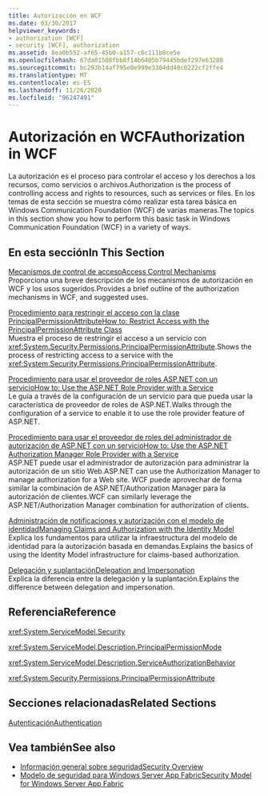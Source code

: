 ```yaml
---
title: Autorización en WCF
ms.date: 03/30/2017
helpviewer_keywords:
- authorization [WCF]
- security [WCF], authorization
ms.assetid: 8ea0b552-af65-45b0-a157-c6c111b8ce5e
ms.openlocfilehash: 67da01508fbb8f14b6405b79445bdef297e63288
ms.sourcegitcommit: bc293b14af795e0e999e3304dd40c0222cf2ffe4
ms.translationtype: MT
ms.contentlocale: es-ES
ms.lasthandoff: 11/26/2020
ms.locfileid: "96247491"
---
```

# <a name="authorization-in-wcf"></a><span data-ttu-id="ba396-102">Autorización en WCF</span><span class="sxs-lookup"><span data-stu-id="ba396-102">Authorization in WCF</span></span>

<span data-ttu-id="ba396-103">La autorización es el proceso para controlar el acceso y los derechos a los recursos, como servicios o archivos.</span><span class="sxs-lookup"><span data-stu-id="ba396-103">Authorization is the process of controlling access and rights to resources, such as services or files.</span></span> <span data-ttu-id="ba396-104">En los temas de esta sección se muestra cómo realizar esta tarea básica en Windows Communication Foundation (WCF) de varias maneras.</span><span class="sxs-lookup"><span data-stu-id="ba396-104">The topics in this section show you how to perform this basic task in Windows Communication Foundation (WCF) in a variety of ways.</span></span>  
  
## <a name="in-this-section"></a><span data-ttu-id="ba396-105">En esta sección</span><span class="sxs-lookup"><span data-stu-id="ba396-105">In This Section</span></span>  

 [<span data-ttu-id="ba396-106">Mecanismos de control de acceso</span><span class="sxs-lookup"><span data-stu-id="ba396-106">Access Control Mechanisms</span></span>](access-control-mechanisms.md)  
 <span data-ttu-id="ba396-107">Proporciona una breve descripción de los mecanismos de autorización en WCF y los usos sugeridos.</span><span class="sxs-lookup"><span data-stu-id="ba396-107">Provides a brief outline of the authorization mechanisms in WCF, and suggested uses.</span></span>  
  
 [<span data-ttu-id="ba396-108">Procedimiento para restringir el acceso con la clase PrincipalPermissionAttribute</span><span class="sxs-lookup"><span data-stu-id="ba396-108">How to: Restrict Access with the PrincipalPermissionAttribute Class</span></span>](../how-to-restrict-access-with-the-principalpermissionattribute-class.md)  
 <span data-ttu-id="ba396-109">Muestra el proceso de restringir el acceso a un servicio con <xref:System.Security.Permissions.PrincipalPermissionAttribute>.</span><span class="sxs-lookup"><span data-stu-id="ba396-109">Shows the process of restricting access to a service with the <xref:System.Security.Permissions.PrincipalPermissionAttribute>.</span></span>  
  
 [<span data-ttu-id="ba396-110">Procedimiento para usar el proveedor de roles ASP.NET con un servicio</span><span class="sxs-lookup"><span data-stu-id="ba396-110">How to: Use the ASP.NET Role Provider with a Service</span></span>](how-to-use-the-aspnet-role-provider-with-a-service.md)  
 <span data-ttu-id="ba396-111">Le guía a través de la configuración de un servicio para que pueda usar la característica de proveedor de roles de ASP.NET.</span><span class="sxs-lookup"><span data-stu-id="ba396-111">Walks through the configuration of a service to enable it to use the role provider feature of ASP.NET.</span></span>  
  
 [<span data-ttu-id="ba396-112">Procedimiento para usar el proveedor de roles del administrador de autorización de ASP.NET con un servicio</span><span class="sxs-lookup"><span data-stu-id="ba396-112">How to: Use the ASP.NET Authorization Manager Role Provider with a Service</span></span>](how-to-use-the-aspnet-authorization-manager-role-provider-with-a-service.md)  
 <span data-ttu-id="ba396-113">ASP.NET puede usar el administrador de autorización para administrar la autorización de un sitio Web.</span><span class="sxs-lookup"><span data-stu-id="ba396-113">ASP.NET can use the Authorization Manager to manage authorization for a Web site.</span></span> <span data-ttu-id="ba396-114">WCF puede aprovechar de forma similar la combinación de ASP.NET/Authorization Manager para la autorización de clientes.</span><span class="sxs-lookup"><span data-stu-id="ba396-114">WCF can similarly leverage the ASP.NET/Authorization Manager combination for authorization of clients.</span></span>  
  
 [<span data-ttu-id="ba396-115">Administración de notificaciones y autorización con el modelo de identidad</span><span class="sxs-lookup"><span data-stu-id="ba396-115">Managing Claims and Authorization with the Identity Model</span></span>](managing-claims-and-authorization-with-the-identity-model.md)  
 <span data-ttu-id="ba396-116">Explica los fundamentos para utilizar la infraestructura del modelo de identidad para la autorización basada en demandas.</span><span class="sxs-lookup"><span data-stu-id="ba396-116">Explains the basics of using the Identity Model infrastructure for claims-based authorization.</span></span>  
  
 [<span data-ttu-id="ba396-117">Delegación y suplantación</span><span class="sxs-lookup"><span data-stu-id="ba396-117">Delegation and Impersonation</span></span>](delegation-and-impersonation-with-wcf.md)  
 <span data-ttu-id="ba396-118">Explica la diferencia entre la delegación y la suplantación.</span><span class="sxs-lookup"><span data-stu-id="ba396-118">Explains the difference between delegation and impersonation.</span></span>  
  
## <a name="reference"></a><span data-ttu-id="ba396-119">Referencia</span><span class="sxs-lookup"><span data-stu-id="ba396-119">Reference</span></span>  

 <xref:System.ServiceModel.Security>  
  
 <xref:System.ServiceModel.Description.PrincipalPermissionMode>  
  
 <xref:System.ServiceModel.Description.ServiceAuthorizationBehavior>  
  
 <xref:System.Security.Permissions.PrincipalPermissionAttribute>  
  
## <a name="related-sections"></a><span data-ttu-id="ba396-120">Secciones relacionadas</span><span class="sxs-lookup"><span data-stu-id="ba396-120">Related Sections</span></span>  

 [<span data-ttu-id="ba396-121">Autenticación</span><span class="sxs-lookup"><span data-stu-id="ba396-121">Authentication</span></span>](authentication-in-wcf.md)  
  
## <a name="see-also"></a><span data-ttu-id="ba396-122">Vea también</span><span class="sxs-lookup"><span data-stu-id="ba396-122">See also</span></span>

- [<span data-ttu-id="ba396-123">Información general sobre seguridad</span><span class="sxs-lookup"><span data-stu-id="ba396-123">Security Overview</span></span>](security-overview.md)
- <span data-ttu-id="ba396-124">[Modelo de seguridad para Windows Server App Fabric](/previous-versions/appfabric/ee677202(v=azure.10))</span><span class="sxs-lookup"><span data-stu-id="ba396-124">[Security Model for Windows Server App Fabric](/previous-versions/appfabric/ee677202(v=azure.10))</span></span>
